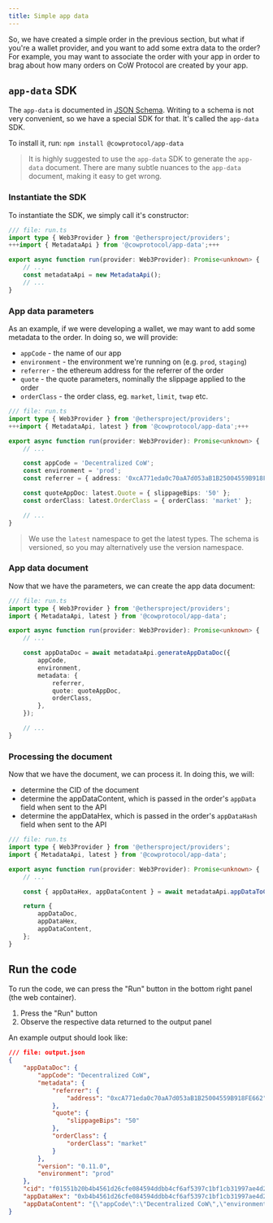 ```yaml
---
title: Simple app data
---
```


So, we have created a simple order in the previous section, but what if you're a wallet provider, and you want to add some extra data to the order? For example, you may want to associate the order with your app in order to brag about how many orders on CoW Protocol are created by your app.

## `app-data` SDK

The `app-data` is documented in [JSON Schema](https://beta.docs.cow.fi/cow-protocol/reference/core/intents/app-data#schema). Writing to a schema is not very convenient, so we have a special SDK for that. It's called the `app-data` SDK.

To install it, run: `npm install @cowprotocol/app-data`

> It is highly suggested to use the `app-data` SDK to generate the `app-data` document. There are many subtle nuances to the `app-data` document, making it easy to get wrong.

### Instantiate the SDK

To instantiate the SDK, we simply call it's constructor:

```typescript
/// file: run.ts
import type { Web3Provider } from '@ethersproject/providers';
+++import { MetadataApi } from '@cowprotocol/app-data';+++

export async function run(provider: Web3Provider): Promise<unknown> {
    // ...
    const metadataApi = new MetadataApi();
    // ...
}
```

### App data parameters

As an example, if we were developing a wallet, we may want to add some metadata to the order. In doing so, we will provide:

- `appCode` - the name of our app
- `environment` - the environment we're running on (e.g. `prod`, `staging`)
- `referrer` - the ethereum address for the referrer of the order
- `quote` - the quote parameters, nominally the slippage applied to the order
- `orderClass` - the order class, eg. `market`, `limit`, `twap` etc.

```typescript
/// file: run.ts
import type { Web3Provider } from '@ethersproject/providers';
+++import { MetadataApi, latest } from '@cowprotocol/app-data';+++

export async function run(provider: Web3Provider): Promise<unknown> {
    // ...

    const appCode = 'Decentralized CoW';
    const environment = 'prod';
    const referrer = { address: '0xcA771eda0c70aA7d053aB1B25004559B918FE662' };

    const quoteAppDoc: latest.Quote = { slippageBips: '50' };
    const orderClass: latest.OrderClass = { orderClass: 'market' };

    // ...
}
```

> We use the `latest` namespace to get the latest types. The schema is versioned, so you may alternatively use the version namespace.

### App data document

Now that we have the parameters, we can create the app data document:

```typescript
/// file: run.ts
import type { Web3Provider } from '@ethersproject/providers';
import { MetadataApi, latest } from '@cowprotocol/app-data';

export async function run(provider: Web3Provider): Promise<unknown> {
    // ...

    const appDataDoc = await metadataApi.generateAppDataDoc({
        appCode,
        environment,
        metadata: {
            referrer,
            quote: quoteAppDoc,
            orderClass,
        },
    });

    // ...
}
```

### Processing the document

Now that we have the document, we can process it. In doing this, we will:

- determine the CID of the document
- determine the appDataContent, which is passed in the order's `appData` field when sent to the API
- determine the appDataHex, which is passed in the order's `appDataHash` field when sent to the API

```typescript
/// file: run.ts
import type { Web3Provider } from '@ethersproject/providers';
import { MetadataApi, latest } from '@cowprotocol/app-data';

export async function run(provider: Web3Provider): Promise<unknown> {
    // ...

    const { appDataHex, appDataContent } = await metadataApi.appDataToCid(appDataDoc);

    return {
        appDataDoc,
        appDataHex,
        appDataContent,
    };
}
```

## Run the code

To run the code, we can press the "Run" button in the bottom right panel (the web container).

1. Press the "Run" button
2. Observe the respective data returned to the output panel

An example output should look like:

```json
/// file: output.json
{
    "appDataDoc": {
        "appCode": "Decentralized CoW",
        "metadata": {
            "referrer": {
                "address": "0xcA771eda0c70aA7d053aB1B25004559B918FE662"
            },
            "quote": {
                "slippageBips": "50"
            },
            "orderClass": {
                "orderClass": "market"
            }
        },
        "version": "0.11.0",
        "environment": "prod"
    },
    "cid": "f01551b20b4b4561d26cfe084594ddbb4cf6af5397c1bf1cb31997ae4d2a82325eeda8f6d",
    "appDataHex": "0xb4b4561d26cfe084594ddbb4cf6af5397c1bf1cb31997ae4d2a82325eeda8f6d",
    "appDataContent": "{\"appCode\":\"Decentralized CoW\",\"environment\":\"prod\",\"metadata\":{\"orderClass\":{\"orderClass\":\"market\"},\"quote\":{\"slippageBips\":\"50\"},\"referrer\":{\"address\":\"0xcA771eda0c70aA7d053aB1B25004559B918FE662\"}},\"version\":\"0.11.0\"}"
}
```